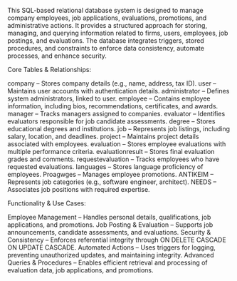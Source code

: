 This SQL-based relational database system is designed to manage company employees, job applications, evaluations, promotions, and administrative actions. It provides a structured approach for storing, managing, and querying information related to firms, users, employees, job postings, and evaluations. The database integrates triggers, stored procedures, and constraints to enforce data consistency, automate processes, and enhance security.

Core Tables & Relationships:

company – Stores company details (e.g., name, address, tax ID).
user – Maintains user accounts with authentication details.
administrator – Defines system administrators, linked to user.
employee – Contains employee information, including bios, recommendations, certificates, and awards.
manager – Tracks managers assigned to companies.
evaluator – Identifies evaluators responsible for job candidate assessments.
degree – Stores educational degrees and institutions.
job – Represents job listings, including salary, location, and deadlines.
project – Maintains project details associated with employees.
evaluation – Stores employee evaluations with multiple performance criteria.
evaluationresult – Stores final evaluation grades and comments.
requestevaluation – Tracks employees who have requested evaluations.
languages – Stores language proficiency of employees.
Proagwges – Manages employee promotions.
ANTIKEIM – Represents job categories (e.g., software engineer, architect).
NEEDS – Associates job positions with required expertise.


Functionality & Use Cases:

Employee Management – Handles personal details, qualifications, job applications, and promotions.
Job Posting & Evaluation – Supports job announcements, candidate assessments, and evaluations.
Security & Consistency – Enforces referential integrity through ON DELETE CASCADE ON UPDATE CASCADE.
Automated Actions – Uses triggers for logging, preventing unauthorized updates, and maintaining integrity.
Advanced Queries & Procedures – Enables efficient retrieval and processing of evaluation data, job applications, and promotions.
